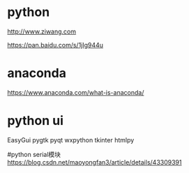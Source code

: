 # python

http://www.ziwang.com

https://pan.baidu.com/s/1jIg944u

# anaconda

https://www.anaconda.com/what-is-anaconda/

# python ui
EasyGui
pygtk
pyqt
wxpython
tkinter
htmlpy

#python serial模块
https://blog.csdn.net/maoyongfan3/article/details/43309391
